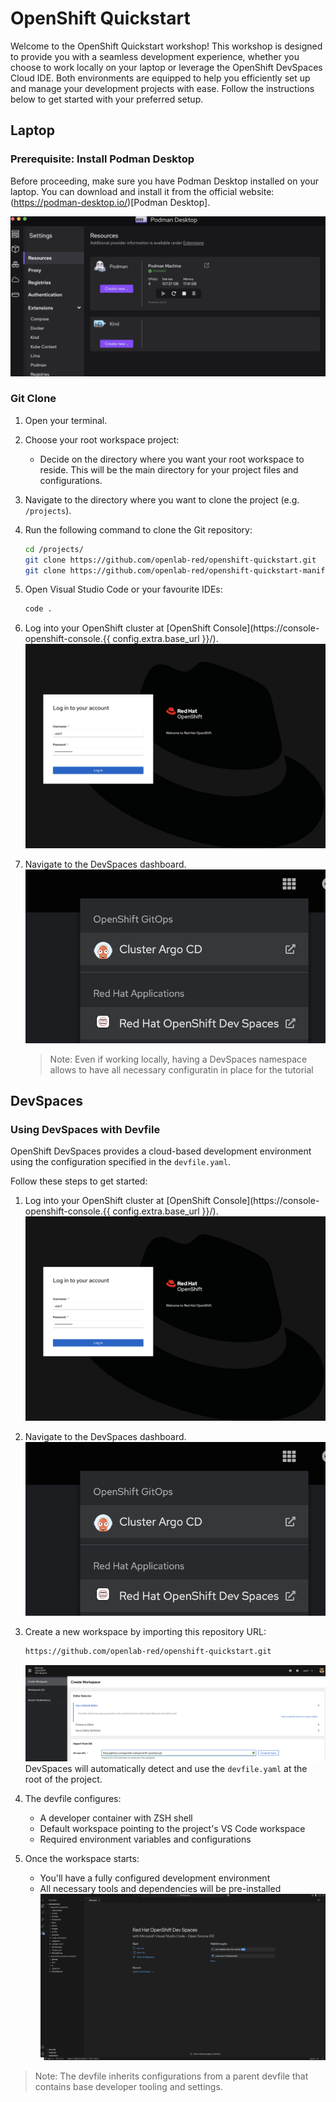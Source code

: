 # OpenShift Quickstart

Welcome to the OpenShift Quickstart workshop! 
This workshop is designed to provide you with a seamless development experience, whether you choose to work locally on your laptop or leverage the OpenShift DevSpaces Cloud IDE. 
Both environments are equipped to help you efficiently set up and manage your development projects with ease. Follow the instructions below to get started with your preferred setup.


## Laptop

### Prerequisite: Install Podman Desktop

Before proceeding, make sure you have Podman Desktop installed on your laptop. 
You can download and install it from the official website: (https://podman-desktop.io/)[Podman Desktop].

![Podman](assets/images/podman.png)

### Git Clone

1. Open your terminal.
2. Choose your root workspace project:
      - Decide on the directory where you want your root workspace to reside. This will be the main directory for your project files and configurations.
3. Navigate to the directory where you want to clone the project (e.g. `/projects`).
4. Run the following command to clone the Git repository:
   ```bash
   cd /projects/
   git clone https://github.com/openlab-red/openshift-quickstart.git
   git clone https://github.com/openlab-red/openshift-quickstart-manifest.git
   ```

5. Open Visual Studio Code or your favourite IDEs:
   ```bash
   code .
   ```

1. Log into your OpenShift cluster at [OpenShift Console](https://console-openshift-console.{{ config.extra.base_url }}/).
   ![OpenShift](assets/images/openshift.png)

2. Navigate to the DevSpaces dashboard.
   ![DevSpaces](assets/images/devspaces.png)

   > Note: Even if working locally, having a DevSpaces namespace allows to have all necessary configuratin in place for the tutorial

## DevSpaces

### Using DevSpaces with Devfile

OpenShift DevSpaces provides a cloud-based development environment using the configuration specified in the `devfile.yaml`. 

Follow these steps to get started:

1. Log into your OpenShift cluster at [OpenShift Console](https://console-openshift-console.{{ config.extra.base_url }}/).
   ![OpenShift](assets/images/openshift.png)

2. Navigate to the DevSpaces dashboard.
   ![DevSpaces](assets/images/devspaces.png)

3. Create a new workspace by importing this repository URL:
   ```bash
   https://github.com/openlab-red/openshift-quickstart.git
   ```
   ![DevSpaces](assets/images/create-workspace.png)
   DevSpaces will automatically detect and use the `devfile.yaml` at the root of the project.

4. The devfile configures:
      - A developer container with ZSH shell
      - Default workspace pointing to the project's VS Code workspace
      - Required environment variables and configurations

5. Once the workspace starts:
      - You'll have a fully configured development environment
      - All necessary tools and dependencies will be pre-installed
   ![DevSpaces](assets/images/workspace.png)

> Note: The devfile inherits configurations from a parent devfile that contains base developer tooling and settings.
